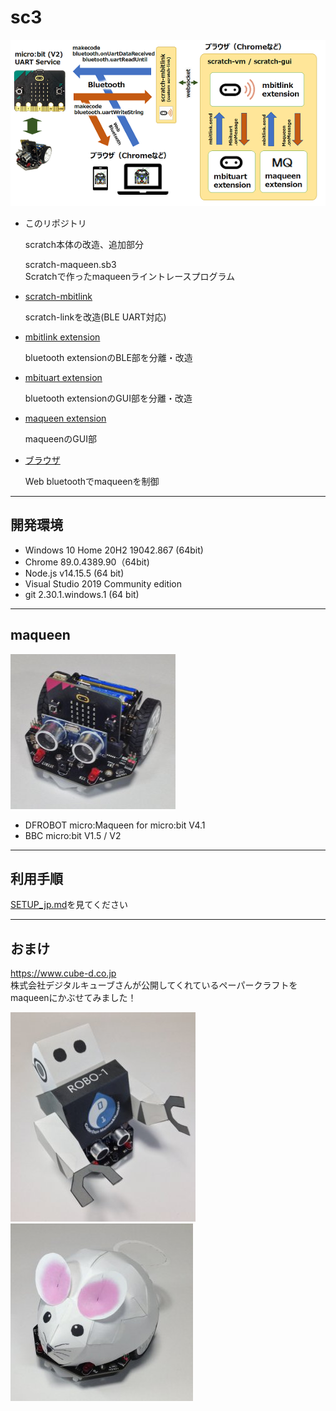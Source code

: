 # sc3

![](images/mbituart.png)

- このリポジトリ

	scratch本体の改造、追加部分

	scratch-maqueen.sb3<br>
	Scratchで作ったmaqueenライントレースプログラム

- [scratch-mbitlink](https://github.com/marron9999/sc3-mbitlink/blob/master/README_jp.md)

	scratch-linkを改造(BLE UART対応)

- [mbitlink extension](https://github.com/marron9999/sc3-mbitlink/blob/master/README_jp.md)

	bluetooth extensionのBLE部を分離・改造

- [mbituart extension](https://github.com/marron9999/sc3-mbituart/blob/master/README_jp.md)

	bluetooth extensionのGUI部を分離・改造

- [maqueen extension](https://github.com/marron9999/sc3-maqueen/blob/master/README_jp.md)

	maqueenのGUI部

- [ブラウザ](https://github.com/marron9999/maqueen/blob/master/README_jp.md)

	Web bluetoothでmaqueenを制御

<hr>

## 開発環境

- Windows 10 Home 20H2 19042.867 (64bit)
- Chrome 89.0.4389.90（64bit)
- Node.js v14.15.5 (64 bit)
- Visual Studio 2019 Community edition
- git 2.30.1.windows.1 (64 bit)

<hr>

## maqueen

![](images/Img_0033.jpg)

- DFROBOT micro:Maqueen for micro:bit V4.1
- BBC micro:bit V1.5 / V2

<hr>

## 利用手順

[SETUP_jp.md](SETUP_jp.md)を見てください

<hr>

## おまけ

https://www.cube-d.co.jp<br>
株式会社デジタルキューブさんが公開してくれているペーパークラフトをmaqueenにかぶせてみました！

![](images/Img_0045.jpg) ![](images/Img_0036.jpg)
